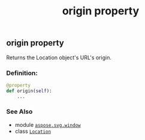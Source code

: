 ﻿---
title: origin property
second_title: Aspose.SVG for Python via .NET API References
description: 
type: docs
weight: 110
url: /python-net/aspose.svg.window/location/origin/
is_root: false
---

## origin property


Returns the Location object's URL's origin.
### Definition:
```python
@property
def origin(self):
    ...
```

### See Also
* module [`aspose.svg.window`](../../)
* class [`Location`](/svg/python-net/aspose.svg.window/location)
